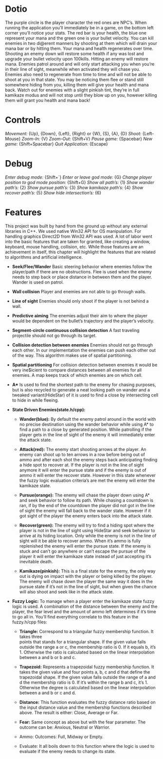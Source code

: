 # **Dotio**
The purple circle is the player character the red ones are NPC’s. When running the application
you’ll immediately be in a game, on the bottom left corner you’ll notice your stats. The red bar is
your health, the blue one represent your mana and the green one is your bullet velocity.
You can kill enemies in two di@erent manners by shooting at them which will drain your mana
bar or by hitting them. Your mana and health regenerates over time. Shooting an enemy down
will restore some health if any was lost and upgrade your bullet velocity upon 100kills. Hitting an
enemy will restore mana. Enemies patrol around and will only start attacking you when you’re in their line of sight,
meanwhile when activated they will chase you. Enemies also need to regenerate from time to
time and will not be able to shoot at you in that state. You may be noticing them flee or stand still
somewhere hiding from you, killing them will give your health and mana back. Watch out for
enemies with a slight pinkish tint, they’re in full kamikaze modus and will not stop until they blow
up on you, however killing them will grant you health and mana back!

# **Controls**
*Movement:* {Up}, {Down}, {Left}, {Right} or {W}, {S}, {A}, {D}
*Shoot:* {Left-Mouse}
*Zoom-In:* {V}
*Zoom-Out:* {Shift+V}
*Pause game:* {Spacebar}
*New game:* {Shift+Spacebar}
*Quit Application:* {Escape}

# **Debug**
*Enter debug mode:* {Shift+`}
*Enter or leave god mode:* {G}
*Change player position to god mode position:* {Shift+G}
*Show all path’s:* {1}
*Show wander path’s:* {2}
*Show pursue path’s:* {3}
*Show kamikaze path’s:* {4}
*Show recover path’s:* {5}
*Show hide intersection’s:* {6} 

# **Features**
This project was built by hand from the ground up without any external libraries in C++. We used
native Win32 API for OS manipulation. For handling graphics Direct2D from Win32 API was used.
A lot of labor went into the basic features that are taken for granted, like creating a window,
keyboard, mouse handling, collision, etc. While those features are an achievement in itself, this
chapter will highlight the features that are related to algorithms and artificial intelligence.

- **Seek/Flee/Wander**
Basic steering behavior where enemies follow the player/path if there are no
obstructions. Flee is used when the enemy needs to step back or place distance in
between them and the player. Wander is used on patrol.

- **Wall collision**
Player and enemies are not able to go through walls.

- **Line of sight**
Enemies should only shoot if the player is not behind a wall.

- **Predictive aiming**
The enemies adjust their aim to where the player would be dependent on the bullet’s
trajectory and the player’s velocity.

- **Segment-circle continuous collision detection**
A fast traveling projectile should not go through its target.

- **Collision detection between enemies**
Enemies should not go through each other. In our implementation the enemies can push
each other out of the way. This algorithm makes use of spatial partitioning.

- **Spatial partitioning**
For collision detection between enemies it would be very ine$icient to compare
distances between all enemies for all enemies. A map keeps track of which enemies are
on which cell.

- __A*__
Is used to find the shortest path to the enemy for chasing purposes, but is also recycled
to generate a neat looking path on wander and a tweaked variant(HideStar) of it is used to
find a close by intersecting cell to hide in while fleeing. 

- **State Driven Enemies(state.h/cpp):**
  - **Wander(blue):** By default the enemy patrol around in the world with no precise
  destination using the wander behavior while using A* to find a path to a close by
  generated position. While patrolling if the player gets in the line of sight of the
  enemy it will immediately enter the attack state.
  
  - **Attack(red):** The enemy start shooting arrows at the player. An enemy can shoot
  up to ten arrows in a row before being out of ammo and after each shot the
  enemy steps back anticipating finding a hide spot to recover at. If the player is
  not in the line of sight anymore it will enter the pursue state and if the enemy is
  out of ammo it will enter the recover state. However in this state whenever the
  fuzzy logic evaluation criteria’s are met the enemy will enter the kamikaze state.
  
  - **Pursue(orange):** The enemy will chase the player down using A* and seek
  behavior to follow its path. While chasing a countdown is ran, if by the end of the
  countdown the player did not got in the line of sight the enemy will fall back to
  the wander state. However if it got sight of the player the enemy enters back into
  the attack state.
  
  - **Recover(green):** The enemy will try to find a hiding spot where the player is not in
  the line of sight using HideStar and seek behavior to arrive at its hiding location.
  Only while the enemy is not in the line of sight will it be able to recover ammo.
  When it’s ammo is fully replenished the enemy will enter the pursue state. If the
  enemy is stuck and can’t go anywhere or can’t escape the pursue of the player it
  will enter the kamikaze state instead of just accepting it’s inevitable death.
  
  - **Kamikaze(pinkish):** This is a final state for the enemy, the only way out is dying
  on impact with the player or being killed by the player. The enemy will chase
  down the player the same way it does in the pursue state if it’s not in the line of
  sight, but when given the chance will also shoot and seek like in the attack state.

- **Fuzzy Logic:** To manage when a player enter the kamikaze state fuzzy logic is used. A
  combination of the distance between the enemy and the player, the fear level and the
  amount of ammo left determines if it’s time to go all in. You’ll find everything correlate to
  this feature in the fuzzy.h/cpp files:
  
  - **Triangle:** Correspond to a triangular fuzzy membership function. It takes three  
  points that stands for a triangular shape. If the given value falls outside the range
  a or c, the membership ratio is 0. If it equals b, it’s 1. Otherwise the ratio is
  calculated based on the linear interpolation between a and b or b and c.

  - **Trapezoid:** Represents a trapezoidal fuzzy membership function. It takes the
  given value and four points a, b, c and d that define the trapezoidal shape. If the
  given value falls outside the range of a and d the membership ratio is 0. If it’s
  within the range b and c, it’s 1. Otherwise the degree is calculated based on the
  linear interpolation between a and b or c and d.

  - **Distance:** This function evaluates the fuzzy distance ratio based on the input
  distance value and the membership functions described above. The result is
  either: Close, Average or Far.

  - **Fear:** Same concept as above but with the fear parameter. The outcome can be:
  Anxious, Neutral or Warrior.

  - Ammo: Outcomes: Full, Midway or Empty.

  - Evaluate: It all boils down to this function where the logic is used to evaluate if
  the enemy needs to change its state.

